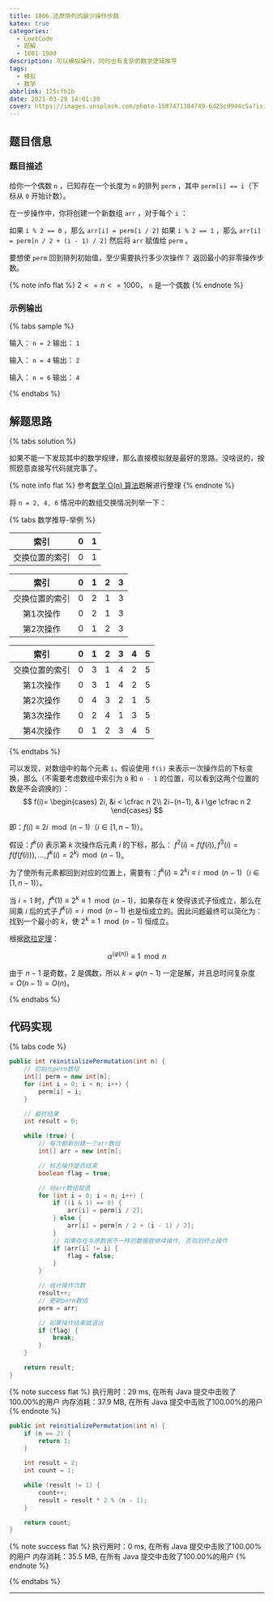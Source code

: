 ```yaml
---
title: 1806.还原排列的最少操作步数
katex: true
categories:
  - LeetCode
  - 题解
  - 1801-1900
description: 可以模拟操作，同时也有复杂的数学逻辑推导
tags:
  - 模拟
  - 数学
abbrlink: 125cfb1b
date: 2021-03-29 14:01:30
cover: https://images.unsplash.com/photo-1587471384749-6d25c9944c5a?ixid=MXwxMjA3fDB8MHxwaG90by1wYWdlfHx8fGVufDB8fHw%3D&ixlib=rb-1.2.1&auto=format&fit=crop&w=1350&q=80
---
```


## 题目信息

### 题目描述

给你一个偶数 `n` ，已知存在一个长度为 `n` 的排列 `perm` ，其中 `perm[i] == i`（下标从 `0` 开始计数）。

在一步操作中，你将创建一个新数组 `arr` ，对于每个 `i` ：

如果 `i % 2 == 0` ，那么 `arr[i] = perm[i / 2]`
如果 `i % 2 == 1` ，那么 `arr[i] = perm[n / 2 + (i - 1) / 2]`
然后将 `arr` 赋值给 `perm` 。

要想使 `perm` 回到排列初始值，至少需要执行多少次操作？ 返回最小的非零操作步数。

{% note info flat %}
$2 <= n <= 1000$， `n` 是一个偶数
{% endnote %}

### 示例输出

{% tabs sample %}
<!-- tab 示例输出1 -->
输入： `n = 2`
输出： `1`
<!-- endtab -->

<!-- tab 示例输出2 -->
输入： `n = 4`
输出： `2`
<!-- endtab -->

<!-- tab 示例输出3 -->
输入： `n = 6`
输出： `4`
<!-- endtab -->
{% endtabs %}

## 解题思路

{% tabs solution %}
<!-- tab 模拟 -->
如果不能一下发现其中的数学规律，那么直接模拟就是最好的思路。没啥说的，按照题意直接写代码就完事了。
<!-- endtab -->

<!-- tab 数学推导 -->

{% note info flat %}
参考[数学 O(n) 算法](https://leetcode-cn.com/problems/minimum-number-of-operations-to-reinitialize-a-permutation/solution/shu-xue-on-suan-fa-by-arsenal-591-xatz/)题解进行整理
{% endnote %}

将 `n = 2, 4, 6` 情况中的数组交换情况列举一下：

{% tabs 数学推导-举例 %}
<!-- tab n = 2 -->
| 索引 | 0 | 1 |
| :-: | :-: | :-: |
| 交换位置的索引 | 0 | 1 |
<!-- endtab -->

<!-- tab n = 4 -->
| 索引 | 0 | 1 | 2 | 3 |
| :-: | :-: | :-: | :-: | :-: |
| 交换位置的索引 | 0 | 2 | 1 | 3 |
| 第1次操作 | 0 | 2 | 1 | 3 |
| 第2次操作 | 0 | 1 | 2 | 3 |
<!-- endtab -->

<!-- tab n = 6 -->
| 索引 | 0 | 1 | 2 | 3 | 4 | 5 |
| :-: | :-: | :-: | :-: | :-: | :-: | :-: |
| 交换位置的索引 | 0 | 3 | 1 | 4 | 2 | 5 |
| 第1次操作 | 0 | 3 | 1 | 4 | 2 | 5 |
| 第2次操作 | 0 | 4 | 3 | 2 | 1 | 5 |
| 第3次操作 | 0 | 2 | 4 | 1 | 3 | 5 |
| 第4次操作 | 0 | 1 | 2 | 3 | 4 | 5 |
<!-- endtab -->
{% endtabs %}

可以发现，对数组中的每个元素 `i`，假设使用 `f(i)` 来表示一次操作后的下标变换，那么（不需要考虑数组中索引为 `0` 和 `n - 1` 的位置，可以看到这两个位置的数是不会调换的）：
$$
f(i)=
\begin{cases}
2i, &i < \cfrac n 2\\
2i−(n−1), & i \ge \cfrac n 2
\end{cases}
$$

即：$f(i) \equiv 2i \mod (n - 1)$（$i \in [1, n - 1)$）。

假设：$f^k(i)$ 表示第 $k$ 次操作后元素 $i$ 的下标，那么： $f^2(i)=f(f(i)), f^3(i)=f(f(f(i))), \dots, f^k(i)=2^ki \mod (n - 1)$。

为了使所有元素都回到对应的位置上，需要有：$f^k(i) \equiv 2^ki \equiv i \mod (n - 1)$（$i \in [1, n - 1)$）。

当 $i = 1$ 时，$f^k(1) \equiv 2^k \equiv 1 \mod (n - 1)$，如果存在 $k$ 使得该式子恒成立，那么在同乘 $i$ 后的式子 $f^k(i) = i \mod (n - 1)$ 也是恒成立的。因此问题最终可以简化为：找到一个最小的 $k$，使 $2^k \equiv 1 \mod (n - 1)$ 恒成立。

根据[欧拉定理](https://zh.wikipedia.org/wiki/%E6%AC%A7%E6%8B%89%E5%AE%9A%E7%90%86_(%E6%95%B0%E8%AE%BA))：

$$
\alpha^{(\varphi(n))} \equiv 1 \mod n
$$

由于 $n - 1$ 是奇数，$2$ 是偶数，所以 $k = \varphi(n - 1)$ 一定是解，并且总时间复杂度 $= O(n - 1) = O(n)$。

<!-- endtab -->
{% endtabs %}

## 代码实现

{% tabs code %}
<!-- tab 模拟 -->
```java
public int reinitializePermutation(int n) {
    // 初始化perm数组
    int[] perm = new int[n];
    for (int i = 0; i < n; i++) {
        perm[i] = i;
    }

    // 最终结果
    int result = 0;

    while (true) {
        // 每次都新创建一个arr数组
        int[] arr = new int[n];

        // 标志操作是否结束
        boolean flag = true;

        // 对arr数组赋值
        for (int i = 0; i < n; i++) {
            if ((i & 1) == 0) {
                arr[i] = perm[i / 2];
            } else {
                arr[i] = perm[n / 2 + (i - 1) / 2];
            }
            // 如果存在与原数据不一样的数据就继续操作, 否则则终止操作
            if (arr[i] != i) {
                flag = false;
            }
        }

        // 统计操作次数
        result++;
        // 更新perm数组
        perm = arr;

        // 如果操作结束就退出
        if (flag) {
            break;
        }
    }

    return result;
}
```

{% note success flat %}
执行用时：29 ms, 在所有 Java 提交中击败了100.00%的用户
内存消耗：37.9 MB, 在所有 Java 提交中击败了100.00%的用户
{% endnote %}
<!-- endtab -->

<!-- tab 数学推导 -->

```java
public int reinitializePermutation(int n) {
    if (n == 2) {
        return 1;
    }

    int result = 2;
    int count = 1;

    while (result != 1) {
        count++;
        result = result * 2 % (n - 1);
    }

    return count;
}
```

{% note success flat %}
执行用时：0 ms, 在所有 Java 提交中击败了100.00%的用户
内存消耗：35.5 MB, 在所有 Java 提交中击败了100.00%的用户
{% endnote %}
<!-- endtab -->
{% endtabs %}

---
